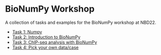 # BioNumPy Workshop

A collection of tasks and examples for the BioNumPy workshop at NBD22.

* [Task 1: Numpy](https://colab.research.google.com/github/uio-bmi/bionumpy-workshop/blob/master/task1.ipynb)
* [Task 2: Introduction to BioNumPy](https://colab.research.google.com/github/uio-bmi/bionumpy-workshop/blob/master/bionumpy_getting_started.ipynb) 
* [Task 3: ChIP-seq analysis with BioNumPy](https://colab.research.google.com/github/uio-bmi/bionumpy-workshop/blob/master/chipseq_task.ipynb) 
* [Task 4: Pick your own data/case](https://colab.research.google.com/github/uio-bmi/bionumpy-workshop/blob/master/task3.ipynb)
